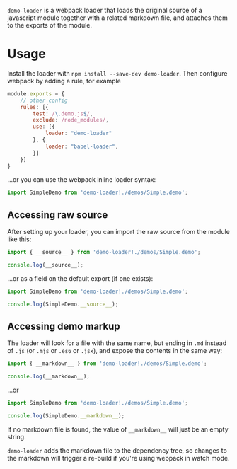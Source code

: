`demo-loader` is a webpack loader that loads the original source of a javascript module together with a related markdown file, and attaches them to the exports of the module.

# Usage
Install the loader with `npm install --save-dev demo-loader`. Then configure webpack by adding a rule, for example

```javascript
module.exports = {
    // other config
    rules: [{
        test: /\.demo.js$/,
        exclude: /node_modules/,
        use: [{
            loader: "demo-loader"
        }, {
            loader: "babel-loader",
        }]
    }]
}
```

&hellip;or you can use the webpack inline loader syntax:

```javascript
import SimpleDemo from 'demo-loader!./demos/Simple.demo';
```

## Accessing raw source
After setting up your loader, you can import the raw source from the module like this:

```javascript
import { __source__ } from 'demo-loader!./demos/Simple.demo';

console.log(__source__);
```

&hellip;or as a field on the default export (if one exists):

```javascript
import SimpleDemo from 'demo-loader!./demos/Simple.demo';

console.log(SimpleDemo.__source__);
```

## Accessing demo markup
The loader will look for a file with the same name, but ending in `.md` instead of `.js` (or `.mjs` or `.es6` or `.jsx`), and expose the contents in the same way:

```javascript
import { __markdown__ } from 'demo-loader!./demos/Simple.demo';

console.log(__markdown__);
```

&hellip;or

```javascript
import SimpleDemo from 'demo-loader!./demos/Simple.demo';

console.log(SimpleDemo.__markdown__);
```

If no markdown file is found, the value of `__markdown__` will just be an empty string.

`demo-loader` adds the markdown file to the dependency tree, so changes to the markdown will trigger a re-build if you're using webpack in watch mode.

